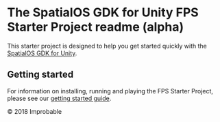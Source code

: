 # The SpatialOS GDK for Unity FPS Starter Project readme (alpha)

This starter project is designed to help you get started quickly with the [SpatialOS GDK for Unity](https://github.com/spatialos/gdk-for-unity).

## Getting started

For information on installing, running and playing the FPS Starter Project, please see our [getting started guide](https://docs.improbable.io/unity/alpha/content/get-started/get-started).

&copy; 2018 Improbable
